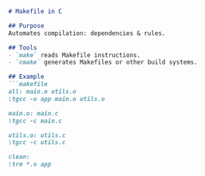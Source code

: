 ```markdown
# Makefile in C

## Purpose
Automates compilation: dependencies & rules.

## Tools
- `make` reads Makefile instructions.
- `cmake` generates Makefiles or other build systems.

## Example
```makefile
all: main.o utils.o
\tgcc -o app main.o utils.o

main.o: main.c
\tgcc -c main.c

utils.o: utils.c
\tgcc -c utils.c

clean:
\trm *.o app
```